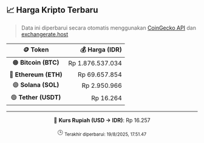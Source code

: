 

<!-- HARGA_KRIPTO -->
## 📈 Harga Kripto Terbaru

> Data ini diperbarui secara otomatis menggunakan [CoinGecko API](https://www.coingecko.com/) dan [exchangerate.host](https://exchangerate.host/)

<div align="center">

| 🪙 Token | 💰 Harga (IDR) |
|:------:|---------------:|
| 🟠 **Bitcoin (BTC)**   | Rp 1.876.537.034 |
| 🔵 **Ethereum (ETH)**  | Rp 69.657.854 |
| 🟣 **Solana (SOL)**    | Rp 2.950.966 |
| 🟢 **Tether (USDT)**   | Rp 16.264 |

---

💱 **Kurs Rupiah (USD → IDR)**: Rp 16.257

🕒 <sub>Terakhir diperbarui: 19/8/2025, 17.51.47</sub>

</div>
<!-- /HARGA_KRIPTO -->